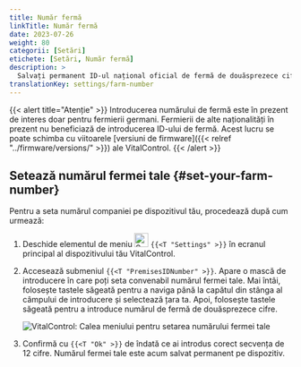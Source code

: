 ```yaml
---
title: Număr fermă
linkTitle: Număr fermă
date: 2023-07-26
weight: 80
categorii: [Setări]
etichete: [Setări, Număr fermă]
description: >
  Salvați permanent ID-ul național oficial de fermă de douăsprezece cifre pe dispozitivul VitalControl.
translationKey: settings/farm-number
---
```

{{< alert title="Atenție" >}}
Introducerea numărului de fermă este în prezent de interes doar pentru fermierii germani. Fermierii de alte naționalități în prezent nu beneficiază de introducerea ID-ului de fermă. Acest lucru se poate schimba cu viitoarele [versiuni de firmware]({{< relref "../firmware/versions/" >}}) ale VitalControl.
{{< /alert >}}

## Setează numărul fermei tale {#set-your-farm-number}

Pentru a seta numărul companiei pe dispozitivul tău, procedează după cum urmează:

1. Deschide elementul de meniu <img src="/icons/gear.svg" width="25" align="bottom" alt="Setări" /> `{{<T "Settings" >}}` în ecranul principal al dispozitivului tău VitalControl.

2. Accesează submeniul `{{<T "PremisesIDNumber" >}}`. Apare o mască de introducere în care poți seta convenabil numărul fermei tale. Mai întâi, folosește tastele săgeată pentru a naviga până la capătul din stânga al câmpului de introducere și selectează țara ta. Apoi, folosește tastele săgeată pentru a introduce numărul de fermă de douăsprezece cifre.

   ![VitalControl: Calea meniului pentru setarea numărului fermei tale](../images/farm-number.png "Setarea numărului fermei tale")

3. Confirmă cu `{{<T "Ok" >}}` de îndată ce ai introdus corect secvența de 12 cifre. Numărul fermei tale este acum salvat permanent pe dispozitiv.
